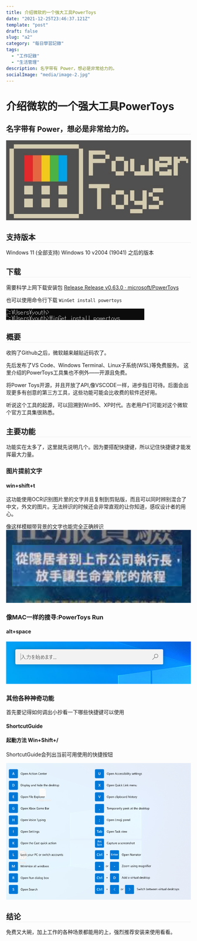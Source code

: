 ```yaml
---
title: 介绍微软的一个强大工具PowerToys
date: "2021-12-25T23:46:37.121Z"
template: "post"
draft: false
slug: "a2"
category: "每日學習記錄"
tags:
  - "工作記錄"
  - "生活管理"
description: 名字带有 Power，想必是非常给力的。
socialImage: "media/image-2.jpg"
---
```


# 介绍微软的一个强大工具PowerToys

## 名字带有 Power，想必是非常给力的。


<div id="frontpage">

![](2022-10-19-10-43-46.png)

</div>
<div id="main_content">
  <style>
    p {
    display: block;margin-block-start: 1em;margin-block-end: 1em;margin-inline-start: 0px;margin-inline-end: 0px;
}
h2 {
    font-size: 20px !important;
    border-bottom: 1px solid #eee !important;
}
  </style>
  
## 支持版本
Windows 11 (全部支持)
Windows 10 v2004 (19041) 之后的版本

## 下载
需要科学上网下载安装包
[Release Release v0.63.0 · microsoft/PowerToys](https://github.com/microsoft/PowerToys/releases/tag/v0.63.0)

也可以使用命令行下载
`WinGet install powertoys`

![](2022-10-19-10-10-49.png)

## 概要

收购了Github之后，微软越来越贴近码农了。

先后发布了VS Code、Windows Terminal、Linux子系统(WSL)等免费服务。
这里介绍的PowerToys工具集也不例外——开源且免费。

将Power Toys开源，并且开放了API,像VSCODE一样，进步指日可待。后面会出现更多有创意的第三方工具，这些功能可能会比收费的软件还好用。


听说这个工具的起源，可以回溯到Win95、XP时代。古老用户们可能对这个微软个官方工具集很熟悉。

## 主要功能

功能实在太多了，这里就先说明几个。因为要搭配快捷键，所以记住快捷键才能发挥最大力量。

### 图片提前文字
#### win+shift+t
这功能使用OCR识别图片里的文字并且复制到剪贴版，而且可以同时辨别混合了中文，外文的图片。无法辨识的时候还会非常直观的让你知道，感叹设计者的用心。

像这样模糊带背景的文字也能完全正确辨识
![](2022-10-19-10-15-08.png)

### 像MAC一样的搜寻:PowerToys Run
#### alt+space
![](2022-10-19-10-16-56.png)

### 其他各种神奇功能
首先要记得如何调出小抄看一下哪些快捷键可以使用
#### ShortcutGuide
#### 起動方法 Win+Shift+/
ShortcutGuide会列出当前可用使用的快捷按钮

![](2022-10-19-10-19-37.png)

## 结论
免费又大碗，加上工作的各种场景都能用的上，强烈推荐安装来使用看看。

</div>